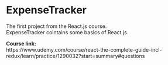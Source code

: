 # ExpenseTracker
<p>The first project from the React.js course.
<br>ExpenseTracker cointains some basics of React.js.</p> 

<p><b>Course link:</b> 
<br>https://www.udemy.com/course/react-the-complete-guide-incl-redux/learn/practice/1290032?start=summary#questions<p>
